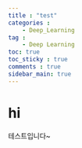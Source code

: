 ```yaml
---
title : "test"
categories :
    - Deep_Learning
tag :
    - Deep Learning
toc: true
toc_sticky : true
comments : true
sidebar_main: true
---
```


# hi

테스트입니다~